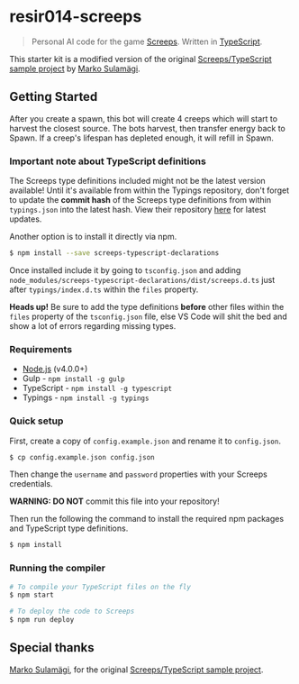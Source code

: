 # resir014-screeps

> Personal AI code for the game [Screeps](https://screeps.com/). Written in [TypeScript](http://www.typescriptlang.org/).

This starter kit is a modified version of the original [Screeps/TypeScript sample project](https://github.com/MarkoSulamagi/Screeps-typescript-sample-project) by [Marko Sulamägi](https://github.com/MarkoSulamagi).

## Getting Started

After you create a spawn, this bot will create 4 creeps which will start to harvest the closest source. The bots harvest, then transfer energy back to Spawn. If a creep's lifespan has depleted enough, it will refill in Spawn.

### Important note about TypeScript definitions

The Screeps type definitions included might not be the latest version available! Until it's available from within the Typings repository, don't forget to update the **commit hash** of the Screeps type definitions from within `typings.json` into the latest hash. View their repository [here](https://github.com/MarkoSulamagi/Screeps-Typescript-Declarations) for latest updates.

Another option is to install it directly via npm.

```bash
$ npm install --save screeps-typescript-declarations
```

Once installed include it by going to `tsconfig.json` and adding `node_modules/screeps-typescript-declarations/dist/screeps.d.ts` just after `typings/index.d.ts` within the `files` property.

**Heads up!** Be sure to add the type definitions **before** other files within the `files` property of the `tsconfig.json` file, else VS Code will shit the bed and show a lot of errors regarding missing types.

### Requirements

* [Node.js](https://nodejs.org/en/) (v4.0.0+)
* Gulp - `npm install -g gulp`
* TypeScript - `npm install -g typescript`
* Typings - `npm install -g typings`

### Quick setup

First, create a copy of `config.example.json` and rename it to `config.json`.

```bash
$ cp config.example.json config.json
```

Then change the `username` and `password` properties with your Screeps credentials.

**WARNING: DO NOT** commit this file into your repository!

Then run the following the command to install the required npm packages and TypeScript type definitions.

```bash
$ npm install
```

### Running the compiler

```bash
# To compile your TypeScript files on the fly
$ npm start

# To deploy the code to Screeps
$ npm run deploy
```

## Special thanks

[Marko Sulamägi](https://github.com/MarkoSulamagi), for the original [Screeps/TypeScript sample project](https://github.com/MarkoSulamagi/Screeps-typescript-sample-project).
